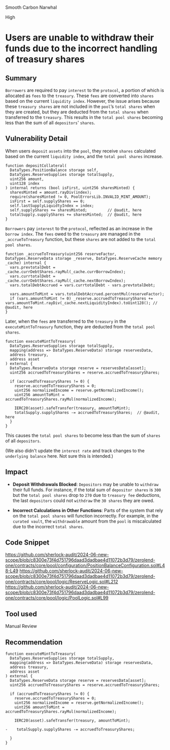 Smooth Carbon Narwhal

High

# Users are unable to withdraw their funds due to the incorrect handling of treasury shares

## Summary
`Borrowers` are required to pay `interest` to the `protocol`, a portion of which is allocated as `fees` to the `treasury`. 
These `fees` are converted into `shares` based on the current `liquidity index`. 
However, the issue arises because these `treasury shares` are not included in the `pool`’s `total shares` when they are created, but they are deducted from the `total shares` when transferred to the `treasury`. 
This results in the `total pool shares` becoming less than the sum of all `depositors`' `shares`.
## Vulnerability Detail
When users `deposit` `assets` into the `pool`, they receive `shares` calculated based on the current `liquidity index`, and the `total pool shares` increase. 
```solidity
function depositCollateral(
  DataTypes.PositionBalance storage self,
  DataTypes.ReserveSupplies storage totalSupply,
  uint256 amount,
  uint128 index
) internal returns (bool isFirst, uint256 sharesMinted) {
  sharesMinted = amount.rayDiv(index);
  require(sharesMinted != 0, PoolErrorsLib.INVALID_MINT_AMOUNT);
  isFirst = self.supplyShares == 0;
  self.lastSupplyLiquidtyIndex = index;
  self.supplyShares += sharesMinted;         // @audit, here
  totalSupply.supplyShares += sharesMinted;  // @audit, here
}
```
`Borrowers` pay `interest` to the `protocol`, reflected as an increase in the `borrow index`. 
The `fees` owed to the `treasury` are managed in the `_accrueToTreasury` function, but these `shares` are not added to the `total pool shares`. 
```solidity
function _accrueToTreasury(uint256 reserveFactor, DataTypes.ReserveData storage _reserve, DataTypes.ReserveCache memory _cache) internal {
  vars.prevtotalDebt = _cache.currDebtShares.rayMul(_cache.currBorrowIndex);
  vars.currtotalDebt = _cache.currDebtShares.rayMul(_cache.nextBorrowIndex);
  vars.totalDebtAccrued = vars.currtotalDebt - vars.prevtotalDebt;

  vars.amountToMint = vars.totalDebtAccrued.percentMul(reserveFactor);
  if (vars.amountToMint != 0) _reserve.accruedToTreasuryShares += vars.amountToMint.rayDiv(_cache.nextLiquidityIndex).toUint128(); // @audit, here
}
```
Later, when the `fees` are transferred to the `treasury` in the `executeMintToTreasury` function, they are deducted from the `total pool shares`. 
```solidity
function executeMintToTreasury(
  DataTypes.ReserveSupplies storage totalSupply,
  mapping(address => DataTypes.ReserveData) storage reservesData,
  address treasury,
  address asset
) external {
  DataTypes.ReserveData storage reserve = reservesData[asset];
  uint256 accruedToTreasuryShares = reserve.accruedToTreasuryShares;

  if (accruedToTreasuryShares != 0) {
    reserve.accruedToTreasuryShares = 0;
    uint256 normalizedIncome = reserve.getNormalizedIncome();
    uint256 amountToMint = accruedToTreasuryShares.rayMul(normalizedIncome);

    IERC20(asset).safeTransfer(treasury, amountToMint);
    totalSupply.supplyShares -= accruedToTreasuryShares;  // @audit, here
  }
}
```
This causes the `total pool shares` to become less than the sum of `shares` of all `depositors`.

(We also didn't update the `interest rate` and track changes to the `underlying balance` here.
Not sure this is intended.)
## Impact
- **Deposit Withdrawals Blocked**: `Depositors` may be unable to `withdraw` their full funds. 
For instance, if the total sum of `depositor shares` is `300` but the `total pool shares` drop to `270` due to `treasury fee` deductions, the last `depositors` could not `withdraw` the `30 shares` they are owed.
    
- **Incorrect Calculations in Other Functions**: Parts of the system that rely on the `total pool shares` will function incorrectly. 
For example, in the `curated vault`, the `withdrawable` amount from the `pool` is miscalculated due to the incorrect `total shares`.
## Code Snippet
https://github.com/sherlock-audit/2024-06-new-scope/blob/c8300e73f4d751796daad3dadbae4d11072b3d79/zerolend-one/contracts/core/pool/configuration/PositionBalanceConfiguration.sol#L48-L49
https://github.com/sherlock-audit/2024-06-new-scope/blob/c8300e73f4d751796daad3dadbae4d11072b3d79/zerolend-one/contracts/core/pool/logic/ReserveLogic.sol#L212
https://github.com/sherlock-audit/2024-06-new-scope/blob/c8300e73f4d751796daad3dadbae4d11072b3d79/zerolend-one/contracts/core/pool/logic/PoolLogic.sol#L99
## Tool used

Manual Review

## Recommendation
```solidity
function executeMintToTreasury(
  DataTypes.ReserveSupplies storage totalSupply,
  mapping(address => DataTypes.ReserveData) storage reservesData,
  address treasury,
  address asset
) external {
  DataTypes.ReserveData storage reserve = reservesData[asset];
  uint256 accruedToTreasuryShares = reserve.accruedToTreasuryShares;

  if (accruedToTreasuryShares != 0) {
    reserve.accruedToTreasuryShares = 0;
    uint256 normalizedIncome = reserve.getNormalizedIncome();
    uint256 amountToMint = accruedToTreasuryShares.rayMul(normalizedIncome);

    IERC20(asset).safeTransfer(treasury, amountToMint);
    
-    totalSupply.supplyShares -= accruedToTreasuryShares;  

  }
}
```